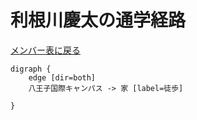 # 利根川慶太の通学経路

[メンバー表に戻る](member.md#メンバー表)

```graphviz
digraph {
    edge [dir=both]
    八王子国際キャンパス -> 家 [label=徒歩]
    
}
```
